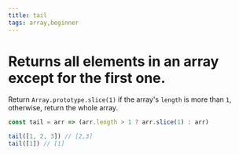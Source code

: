 ```yaml
---
title: tail
tags: array,beginner
---
```


# Returns all elements in an array except for the first one.

Return `Array.prototype.slice(1)` if the array's `length` is more than `1`, otherwise, return the whole array.

```js
const tail = arr => (arr.length > 1 ? arr.slice(1) : arr)
```

```js
tail([1, 2, 3]) // [2,3]
tail([1]) // [1]
```
